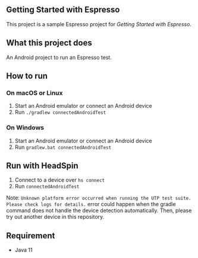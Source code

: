 ## Getting Started with Espresso

This project is a sample Espresso project for _Getting Started with Espresso_.

## What this project does

An Android project to run an Espresso test.

## How to run

### On macOS or Linux

1. Start an Android emulator or connect an Android device 
2. Run `./gradlew connectedAndroidTest`

### On Windows

1. Start an Android emulator or connect an Android device
2. Run `gradlew.bat connectedAndroidTest`

## Run with HeadSpin

1. Connect to a device over `hs connect`
2. Run `connectedAndroidTest`

Note:
`Unknown platform error occurred when running the UTP test suite. Please check logs for details.` error could happen when the gradle command does not handle the device detection automatically. Then, please try out another device in this repository.


## Requirement
- Java 11
